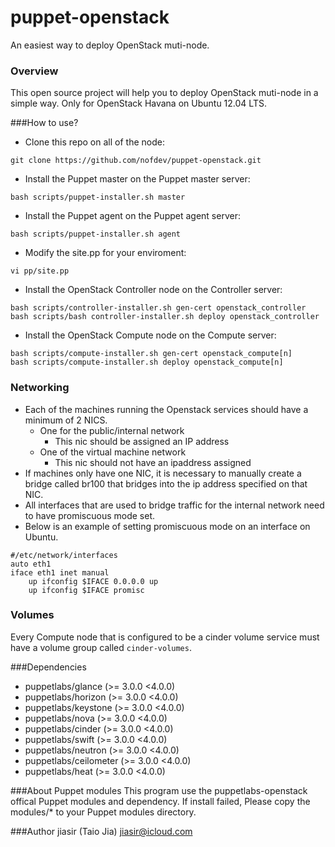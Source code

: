 puppet-openstack
================

An easiest way to deploy OpenStack muti-node.

### Overview
This open source project will help you to deploy OpenStack muti-node in a simple way. Only for OpenStack Havana on Ubuntu 12.04 LTS.

###How to use?
* Clone this repo on all of the node:
```
git clone https://github.com/nofdev/puppet-openstack.git
```

* Install the Puppet master on the Puppet master server:
```
bash scripts/puppet-installer.sh master
```

* Install the Puppet agent on the Puppet agent server:
```
bash scripts/puppet-installer.sh agent
```

* Modify the site.pp for your enviroment:
```
vi pp/site.pp
```

* Install the OpenStack Controller node on the Controller server:
```
bash scripts/controller-installer.sh gen-cert openstack_controller
bash scripts/bash controller-installer.sh deploy openstack_controller
```

* Install the OpenStack Compute node on the Compute server:
```
bash scripts/compute-installer.sh gen-cert openstack_compute[n]
bash scripts/compute-installer.sh deploy openstack_compute[n]
```

### Networking

* Each of the machines running the Openstack services should have a minimum of 2 NICS.
  * One for the public/internal network
    - This nic should be assigned an IP address
  * One of the virtual machine network
    - This nic should not have an ipaddress assigned
* If machines only have one NIC, it is necessary to manually create a bridge called br100 that bridges into the ip address specified on that NIC.
* All interfaces that are used to bridge traffic for the internal network need to have promiscuous mode set.
* Below is an example of setting promiscuous mode on an interface on Ubuntu.

```
#/etc/network/interfaces
auto eth1
iface eth1 inet manual
    up ifconfig $IFACE 0.0.0.0 up
    up ifconfig $IFACE promisc
```

### Volumes

Every Compute node that is configured to be a cinder volume service must have a volume group called `cinder-volumes`.

###Dependencies
- puppetlabs/glance (>= 3.0.0 <4.0.0)
- puppetlabs/horizon (>= 3.0.0 <4.0.0)
- puppetlabs/keystone (>= 3.0.0 <4.0.0)
- puppetlabs/nova (>= 3.0.0 <4.0.0)
- puppetlabs/cinder (>= 3.0.0 <4.0.0)
- puppetlabs/swift (>= 3.0.0 <4.0.0)
- puppetlabs/neutron (>= 3.0.0 <4.0.0)
- puppetlabs/ceilometer (>= 3.0.0 <4.0.0)
- puppetlabs/heat (>= 3.0.0 <4.0.0)

###About Puppet modules
This program use the puppetlabs-openstack offical Puppet modules and dependency. If install failed, Please copy the modules/* to your Puppet modules directory.

###Author
jiasir (Taio Jia) <jiasir@icloud.com>

